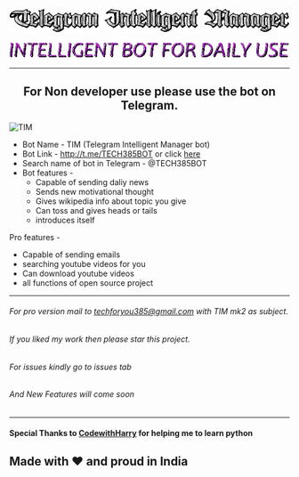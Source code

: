 <p align="center">
  <img src="gifs/text .gif"></img>
</p>

<p align="center">
  <img src="gifs/subtitle.gif"></img>
</p>


---------------------------------------------------------------
<h2 align='center'> For Non developer use please use the bot on Telegram.
 </h2>

![TIM](https://herobot.app/wp-content/uploads/2020/10/AI-bot-1.jpg)

* Bot Name - TIM (Telegram Intelligent Manager bot)
* Bot Link - http://t.me/TECH385BOT or click [here](http://t.me/TECH385BOT)
* Search name of bot in Telegram - @TECH385BOT
* Bot features -
  * Capable of sending daliy news
  * Sends new motivational thought
  * Gives wikipedia info about topic you give
  * Can toss and gives heads or tails
  * introduces itself

Pro features - 
  * Capable of sending emails 
  * searching youtube videos for you 
  * Can download youtube videos
  * all functions of open source project
----------------------------------------------------------------------------
###### For pro version mail to techforyou385@gmail.com with TIM mk2 as subject.
###### If you liked my work then please star this project.
###### For issues kindly go to issues tab
###### And New Features will come soon
----------------------------------------------------

#### Special Thanks to [CodewithHarry](https://www.youtube.com/c/CodeWithHarry) for helping me to learn python

## Made with ❤️ and proud in India
